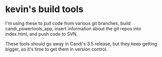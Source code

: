 # kevin's build tools

I'm using these to pull code from various git branches, build candi\_powertools\_app, insert information about the git repos into index.html, and push code to SVN.

These tools should go away in Candi's 3.5 release, but they keep getting bigger, so it's time to get them in version control.
